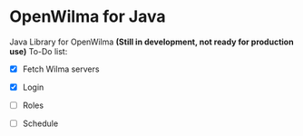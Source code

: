 # OpenWilma for Java
Java Library for OpenWilma
**(Still in development, not ready for production use)**
To-Do list:
* [x] Fetch Wilma servers
* [x] Login
* [ ] Roles
* [ ] Schedule


